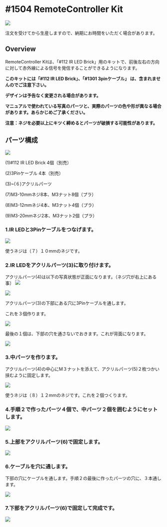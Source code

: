 # #1504 RemoteController Kit

![](../img/kit/product/1504_remotecontroller_product.jpg)
<!--COLORME-->

注文を受けてから生産しますので、納期にお時間をいただく場合があります。

## Overview
RemoteController Kitは、「#112 IR LED Brick」用のキットで、前後左右の方向に対して赤外線による信号を発信することができるようになります。

**このキットには「#112 IR LED Brick」、「#1301 3pinケーブル」 は、含まれませんのでご注意下さい。**

**デザインは予告なく変更される場合があります。**

**マニュアルで使われている写真のパーツと、実際のパーツの色や形が異なる場合があります。あらかじめご了承ください。**

**注意：ネジを必要以上にキツく締めるとパーツが破損する可能性があります。**

## パーツ構成

![](../img/kit/manual/ir01.jpg)

(1)#112 IR LED Brick 4個（別売）

(2)3Pinケーブル 4本（別売）

(3)~(６)アクリルパーツ

(7)M3-10mmネジ8本、M3ナット8個（プラ）

(8)M3-12mmネジ4本、M3ナット4個（プラ）

(9)M3-20mmネジ2本、M3ナット2個（プラ）


### 1.IR LEDと3Pinケーブルをつなげます。
![](../img/kit/manual/ir02.jpg)

使うネジは（７）１０mmのネジです。

### 2.IR LEDをアクリルパーツ(3)に取り付けます。
アクリルパーツ(4)は以下の写真状態が正面になります。（ネジ穴が右上にある事）
![](../img/kit/manual/ir03.jpg)

![](../img/kit/manual/ir04.jpg)

アクリルパーツ(3)の下部にある穴に3Pinケーブルを通します。

これを３個作ります。

![](../img/kit/manual/ir05.jpg)

最後の１個は、下部の穴を通さないでおきます。これが背面になります。

![](../img/kit/manual/ir06.jpg)

### 3.中パーツを作ります。
アクリルパーツ(4)の中心にM３ナットを添えて、アクリルパーツ(5)２枚つかい挟むように固定します。

![](../img/kit/manual/ir06a.jpg)

使うネジは（８）１２mmのネジです。これを２個つくります。

### 4.手順２で作ったパーツ４個で、中パーツ２個を囲むようにセットします。

![](../img/kit/manual/ir07.jpg)

### 5.上部をアクリルパーツ(6)で固定します。
![](../img/kit/manual/ir08.jpg)

### 6.ケーブルを穴に通します。
下部の穴にケーブルを通します。手順２の最後に作ったパーツの穴に、３本通します。

![](../img/kit/manual/ir09.jpg)

### 7.下部をアクリルパーツ(6)で固定して完成です。

![](../img/kit/manual/ir10.jpg)
